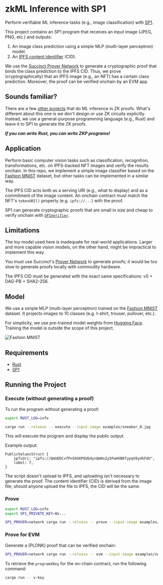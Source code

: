 # zkML Inference with SP1

Perform verifiable ML inference tasks (e.g., image classification) with [SP1](https://github.com/succinctlabs/sp1).

This project contains an SP1 program that receives an input image (JPEG, PNG, etc.) and outputs:

  1. An image class prediction using a simple MLP (multi-layer perceptron) model.
  2. An [IPFS content identifier](https://docs.ipfs.tech/concepts/content-addressing/) (CID).

We use the [Succinct Prover Network](https://docs.succinct.xyz/generating-proofs/prover-network.html)
to generate a cryptographic proof that binds the class prediction to the IPFS CID. Thus, we prove (cryptographically) that an IPFS image (e.g., an NFT) has a certain class prediction.
Moreover, the proof can be verified onchain by an EVM app.

## Sounds familiar?

There are a few [other projects](https://github.com/worldcoin/awesome-zkml?tab=readme-ov-file#codebases) that
do ML inference in ZK proofs. What's different about this one is we don't design or use ZK circuits
explicitly. Instead, we use a general-purpose programming language (e.g., Rust) and leave it to
SP1 to generate the ZK proofs.

_**If you can write Rust, you can write ZKP programs!**_

## Application

Perform basic computer vision tasks such as classification, recognition, transformations, etc. on
IPFS-backed NFT images and verify the results onchain. In this repo, we implement a simple
image classifier based on the [Fashion MNIST](https://github.com/zalandoresearch/fashion-mnist)
dataset, but other tasks can be implemented in a similar way.

The IPFS CID acts both as a serving URI (e.g., what to display) and as a commitment of the image
content. An onchain contract must match the NFT's `tokenURI()` property (e.g. `ipfs://...`) with
the proof.

SP1 can generate cryptographic proofs that are small in size and cheap to verify onchain with
[`SP1Verifier`](https://github.com/succinctlabs/sp1-contracts/tree/main).

## Limitations

The toy model used here is inadequate for real-world applications. Larger and more capable vision
models, on the other hand, might be impractical to implement this way.

You must use Succinct's [Prover Network](https://docs.succinct.xyz/generating-proofs/prover-network.html)
to generate proofs; it would be too slow to generate proofs locally with commodity hardware.

The IPFS CID must be generated with the exact same specifications: v0 + DAG-PB + SHA2-256.

## Model

We use a simple MLP (multi-layer perceptron) trained on the [Fashion MNIST](https://github.com/zalandoresearch/fashion-mnist)
dataset. It projects images to 10 classes (e.g. t-shirt, trouser, pullover, etc.).

For simplicity, we use pre-trained model weights from [Hugging Face](https://huggingface.co/sadhaklal/mlp-fashion-mnist/tree/main).
Training the model is outside the scope of this project.

![Fashion MNIST](https://github.com/zalandoresearch/fashion-mnist/raw/master/doc/img/fashion-mnist-sprite.png)

## Requirements

- [Rust](https://rustup.rs/)
- [SP1](https://succinctlabs.github.io/sp1/getting-started/install.html)

## Running the Project

### Execute (without generating a proof)

To run the program without generating a proof:

```sh
export RUST_LOG=info

cargo run --release -- execute --input-image examples/sneaker_0.jpg
```

This will execute the program and display the public output.

Example output:

```text
PublicValuesStruct {
    ipfsUri: "ipfs://QmUEDCvfPn59SKP6Ub4ynQmHsZy5FwHXB8fypqV8ydkFdU",
    label: 7,
}
```

The script doesn't upload to IPFS, and uploading isn't necessary to generate the proof. The
content identifier (CID) is derived from the image file; should anyone upload the file to IPFS,
the CID will be the same.

### Prove

```sh
export RUST_LOG=info
export SP1_PRIVATE_KEY=0x...

SP1_PROVER=network cargo run --release -- prove --input-image examples/sneaker_0.jpg
```

### Prove for EVM

Generate a (PLONK) proof that can be verified onchain:

```sh
SP1_PROVER=network cargo run --release -- evm --input-image examples/sneaker_0.jpg
```

To retrieve the `programVKey` for the on-chain contract, run the following command:

```sh
cargo run -- v-key
```

